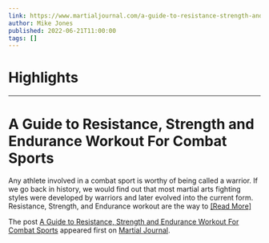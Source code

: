 ```yaml
---
link: https://www.martialjournal.com/a-guide-to-resistance-strength-and-endurance-workout-for-combat-sports/
author: Mike Jones
published: 2022-06-21T11:00:00
tags: []
---
```

# Highlights


---
# A Guide to Resistance, Strength and Endurance Workout For Combat Sports
Any athlete involved in a combat sport is worthy of being called a warrior. If we go back in history, we would find out that most martial arts fighting styles were developed by warriors and later evolved into the current form. Resistance, Strength, and Endurance workout are the way to [[Read More]](https://www.martialjournal.com/a-guide-to-resistance-strength-and-endurance-workout-for-combat-sports/ "A Guide to Resistance, Strength and Endurance Workout For Combat Sports")

The post [A Guide to Resistance, Strength and Endurance Workout For Combat Sports](https://www.martialjournal.com/a-guide-to-resistance-strength-and-endurance-workout-for-combat-sports/) appeared first on [Martial Journal](https://www.martialjournal.com).